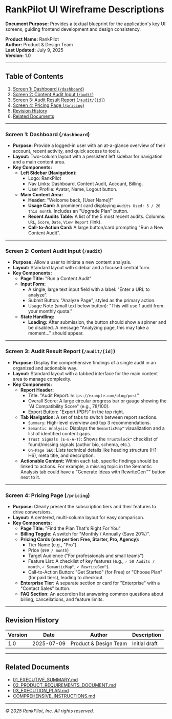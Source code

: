 # RankPilot UI Wireframe Descriptions

**Document Purpose:**
Provides a textual blueprint for the application's key UI screens, guiding frontend development and design consistency.

**Product Name:** RankPilot  
**Author:** Product & Design Team  
**Last Updated:** July 9, 2025  
**Version:** 1.0

---

## Table of Contents

1. [Screen 1: Dashboard (`/dashboard`)](#screen-1-dashboard-dashboard)
2. [Screen 2: Content Audit Input (`/audit`)](#screen-2-content-audit-input-audit)
3. [Screen 3: Audit Result Report (`/audit/[id]`)](#screen-3-audit-result-report-auditid)
4. [Screen 4: Pricing Page (`/pricing`)](#screen-4-pricing-page-pricing)
5. [Revision History](#revision-history)
6. [Related Documents](#related-documents)

---

### Screen 1: Dashboard (`/dashboard`)

- **Purpose:** Provide a logged-in user with an at-a-glance overview of their account, recent activity, and quick access to tools.
- **Layout:** Two-column layout with a persistent left sidebar for navigation and a main content area.
- **Key Components:**
  - **Left Sidebar (Navigation):**
    - Logo: RankPilot
    - Nav Links: Dashboard, Content Audit, Account, Billing.
    - User Profile: Avatar, Name, Logout button.
  - **Main Content Area:**
    - **Header:** "Welcome back, [User Name]!"
    - **Usage Card:** A prominent card displaying `Audits Used: 5 / 20 this month`. Includes an "Upgrade Plan" button.
    - **Recent Audits Table:** A list of the 5 most recent audits. Columns: `URL`, `Score`, `Date`, `View Report` (link).
    - **Call-to-Action Card:** A large button/card prompting "Run a New Content Audit".

---

### Screen 2: Content Audit Input (`/audit`)

- **Purpose:** Allow a user to initiate a new content analysis.
- **Layout:** Standard layout with sidebar and a focused central form.
- **Key Components:**
  - **Page Title:** "Run a Content Audit"
  - **Input Form:**
    - A single, large text input field with a label: "Enter a URL to analyze".
    - Submit Button: "Analyze Page", styled as the primary action.
    - Usage Note (small text below button): "This will use 1 audit from your monthly quota."
  - **State Handling:**
    - **Loading:** After submission, the button should show a spinner and be disabled. A message "Analyzing page, this may take a moment..." should appear.

---

### Screen 3: Audit Result Report (`/audit/[id]`)

- **Purpose:** Display the comprehensive findings of a single audit in an organized and actionable way.
- **Layout:** Standard layout with a tabbed interface for the main content area to manage complexity.
- **Key Components:**
  - **Report Header:**
    - Title: "Audit Report: `https://example.com/blog/post`"
    - Overall Score: A large circular progress bar or gauge showing the "AI Compatibility Score" (e.g., 78/100).
    - Export Button: "Export (PDF)" in the top right.
  - **Tab Navigation:** A set of tabs to switch between report sections.
    - `Summary`: High-level overview and top 3 recommendations.
    - `Semantic Analysis`: Displays the `SemanticMap™` visualization and a list of identified content gaps.
    - `Trust Signals (E-E-A-T)`: Shows the `TrustBlock™` checklist of found/missing signals (author bio, schema, etc.).
    - `On-Page SEO`: Lists technical details like heading structure (H1-H6), meta title, and description.
  - **Actionable Content:** Within each tab, specific findings should be linked to actions. For example, a missing topic in the Semantic Analysis tab could have a "Generate Ideas with RewriteGen™" button next to it.

---

### Screen 4: Pricing Page (`/pricing`)

- **Purpose:** Clearly present the subscription tiers and their features to drive conversions.
- **Layout:** A centered, multi-column layout for easy comparison.
- **Key Components:**
  - **Page Title:** "Find the Plan That's Right For You"
  - **Billing Toggle:** A switch for "Monthly / Annually (Save 20%)".
  - **Pricing Cards (one per tier: Free, Starter, Pro, Agency):**
    - Tier Name (e.g., "Pro")
    - Price (`$99 / month`)
    - Target Audience ("For professionals and small teams")
    - Feature List: A checklist of key features (e.g., `✓ 50 Audits / month`, `✓ SemanticMap™`, `✓ RewriteGen™`).
    - Call-to-Action Button: "Get Started" (for Free) or "Choose Plan" (for paid tiers), leading to checkout.
  - **Enterprise Tier:** A separate section or card for "Enterprise" with a "Contact Sales" button.
  - **FAQ Section:** An accordion list answering common questions about billing, cancellations, and feature limits.

---

## Revision History

| Version | Date       | Author                | Description   |
| ------- | ---------- | --------------------- | ------------- |
| 1.0     | 2025-07-09 | Product & Design Team | Initial draft |

---

## Related Documents

- [01_EXECUTIVE_SUMMARY.md](./01_EXECUTIVE_SUMMARY.md)
- [02_PRODUCT_REQUIREMENTS_DOCUMENT.md](./02_PRODUCT_REQUIREMENTS_DOCUMENT.md)
- [03_EXECUTION_PLAN.md](./03_EXECUTION_PLAN.md)
- [COMPREHENSIVE_INSTRUCTIONS.md](./COMPREHENSIVE_INSTRUCTIONS.md)

---

_© 2025 RankPilot, Inc. All rights reserved._
